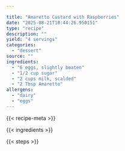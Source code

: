 ```yaml
---

title: "Amaretto Custard with Raspberries"
date: "2025-08-21T10:44:26.950151"
type: "recipe"
description: ""
yield: "4 servings"
categories:
  - "dessert"
source: ""
ingredients:
  - "6 eggs, slightly beaten"
  - "1/2 cup sugar"
  - "2 cups milk, scalded"
  - "2 Tbsp Amaretto"
allergens:
  - "dairy"
  - "eggs"
---
```


{{< recipe-meta >}}

{{< ingredients >}}

{{< steps >}}

